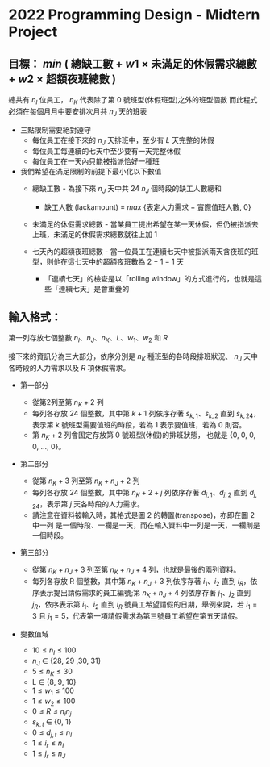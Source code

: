 # 2022 Programming Design - Midtern Project

## 目標： ${ min }$ ( 總缺工數 + ${w1}$ × 未滿足的休假需求總數 + ${w2}$ × 超額夜班總數 )

總共有  ${n_I}$  位員工， ${n_K}$  代表除了第 0 號班型(休假班型)之外的班型個數
而此程式必須在每個月月中要安排次月共 ${n_J}$ 天的班表

- 三點限制需要絕對遵守
    - 每位員工在接下來的 ${n_J}$ 天排班中，至少有 ${L}$ 天完整的休假
    - 每位員工每連續的七天中至少要有一天完整休假
    - 每位員工在一天內只能被指派恰好一種班
- 我們希望在滿足限制的前提下最小化以下數值
    - 總缺工數 - 為接下來 ${n_J}$ 天中共 24 ${n_J}$ 個時段的缺工人數總和
        - 缺工人數 (lackamount) =  ${max}$ {表定人力需求 − 實際值班人數, 0}
    - 未滿足的休假需求總數 - 當某員工提出希望在某一天休假，但仍被指派去上班，未滿足的休假需求總數就往上加 1
    - 七天內的超額夜班總數 - 當一位員工在連續七天中被指派兩天含夜班的班型，則他在這七天中的超額夜班數為 2 − 1 = 1 天

        - 「連續七天」的檢查是以「rolling window」的方式進行的，也就是這些「連續七天」是會重疊的

## 輸入格式：

第一列存放七個整數 ${n_I、n_J、n_K、L、w_1、w_2}$ 和 ${R}$

接下來的資訊分為三大部分，依序分別是 ${n_K}$ 種班型的各時段排班狀況、 ${n_J}$ 天中各時段的人力需求以及 ${R}$ 項休假需求。

- 第一部分
    - 從第2列至第 ${n_K + 2}$ 列
    - 每列各存放 24 個整數，其中第 ${k + 1}$ 列依序存著 ${s_{k,1}、s_{k,2}}$ 直到 ${s_{k,24}}$，表示第 k 號班型需要值班的時段，若為 1 表示要值班，若為 0 則否。
    - 第 ${n_K + 2}$ 列會固定存放第 0 號班型(休假)的排班狀態， 也就是 {0, 0, 0, 0, ..., 0}。

- 第二部分
    - 從第 ${n_K +3}$ 列至第 ${n_K +n_J +2}$ 列
    - 每列各存放 24 個整數，其中第 ${n_K + 2 + j}$ 列依序存著 ${d_{j,1}、d_{j,2}}$ 直到 ${d_{j,24}}$，表示第 ${j}$ 天各時段的人力需求。 
    - 請注意在資料被輸入時，其格式是圖 2 的轉置(transpose)，亦即在圖 2 中一列 是一個時段、一欄是一天，而在輸入資料中一列是一天，一欄則是一個時段。

- 第三部分
    - 從第 ${n_K +n_J +3}$ 列至第 ${n_K +n_J +4}$ 列，也就是最後的兩列資料。
    - 每列各存放 R 個整數，其中第 ${n_K +n_J +3}$ 列依序存著 ${i_1、i_2}$ 直到 ${i_R}$，依序表示提出請假需求的員工編號;第 ${n_K + n_J + 4}$ 列依序存著 ${j_1、j_2}$ 直到 ${j_R}$，依序表示第 ${i_1、i_2}$ 直到 ${i_R}$ 號員工希望請假的日期，舉例來說，若 ${i_1 = 3}$ 且 ${j_1 = 5}$，代表第一項請假需求為第三號員工希望在第五天請假。

- 變數值域
    - ${10 ≤ n_I ≤ 100}$
    - ${n_J}$ ∈ {28, 29 ,30, 31}
    - ${5 ≤ n_K ≤ 30}$
    - L ∈ {8, 9, 10}
    - ${1 ≤ w_1 ≤ 100}$
    - ${1 ≤ w_2 ≤ 100}$
    - ${0 ≤ R ≤ n_in_j}$
    - ${s_{k,t}}$ ∈ {0, 1}
    - ${0 ≤ d_{j,t} ≤ n_I}$
    - ${1 ≤ i_r ≤ n_I}$
    - ${1 ≤ j_r ≤ n_J}$
